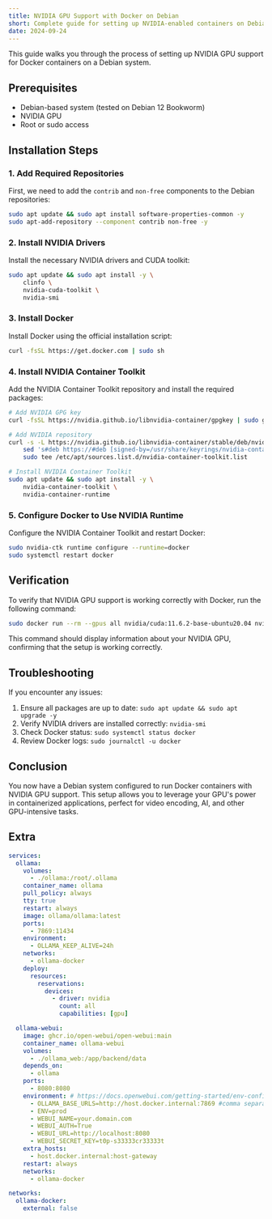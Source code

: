 ```yaml
---
title: NVIDIA GPU Support with Docker on Debian
short: Complete guide for setting up NVIDIA-enabled containers on Debian
date: 2024-09-24
---
```


This guide walks you through the process of setting up NVIDIA GPU support for Docker containers on a Debian system.

## Prerequisites

- Debian-based system (tested on Debian 12 Bookworm)
- NVIDIA GPU
- Root or sudo access

## Installation Steps

### 1. Add Required Repositories

First, we need to add the `contrib` and `non-free` components to the Debian repositories:

```bash
sudo apt update && sudo apt install software-properties-common -y
sudo apt-add-repository --component contrib non-free -y
```

### 2. Install NVIDIA Drivers

Install the necessary NVIDIA drivers and CUDA toolkit:

```bash
sudo apt update && sudo apt install -y \
    clinfo \
    nvidia-cuda-toolkit \
    nvidia-smi
```

### 3. Install Docker

Install Docker using the official installation script:

```bash
curl -fsSL https://get.docker.com | sudo sh
```

### 4. Install NVIDIA Container Toolkit

Add the NVIDIA Container Toolkit repository and install the required packages:

```bash
# Add NVIDIA GPG key
curl -fsSL https://nvidia.github.io/libnvidia-container/gpgkey | sudo gpg --dearmor -o /usr/share/keyrings/nvidia-container-toolkit-keyring.gpg

# Add NVIDIA repository
curl -s -L https://nvidia.github.io/libnvidia-container/stable/deb/nvidia-container-toolkit.list | \
    sed 's#deb https://#deb [signed-by=/usr/share/keyrings/nvidia-container-toolkit-keyring.gpg] https://#g' | \
    sudo tee /etc/apt/sources.list.d/nvidia-container-toolkit.list

# Install NVIDIA Container Toolkit
sudo apt update && sudo apt install -y \
    nvidia-container-toolkit \
    nvidia-container-runtime
```

### 5. Configure Docker to Use NVIDIA Runtime

Configure the NVIDIA Container Toolkit and restart Docker:

```bash
sudo nvidia-ctk runtime configure --runtime=docker
sudo systemctl restart docker
```

## Verification

To verify that NVIDIA GPU support is working correctly with Docker, run the following command:

```bash
sudo docker run --rm --gpus all nvidia/cuda:11.6.2-base-ubuntu20.04 nvidia-smi
```

This command should display information about your NVIDIA GPU, confirming that the setup is working correctly.

## Troubleshooting

If you encounter any issues:

1. Ensure all packages are up to date: `sudo apt update && sudo apt upgrade -y`
2. Verify NVIDIA drivers are installed correctly: `nvidia-smi`
3. Check Docker status: `sudo systemctl status docker`
4. Review Docker logs: `sudo journalctl -u docker`

## Conclusion

You now have a Debian system configured to run Docker containers with NVIDIA GPU support. This setup allows you to leverage your GPU's power in containerized applications, perfect for video encoding, AI, and other GPU-intensive tasks.

## Extra

```yaml
services:
  ollama:
    volumes:
      - ./ollama:/root/.ollama
    container_name: ollama
    pull_policy: always
    tty: true
    restart: always
    image: ollama/ollama:latest
    ports:
      - 7869:11434
    environment:
      - OLLAMA_KEEP_ALIVE=24h
    networks:
      - ollama-docker
    deploy:
      resources:
        reservations:
          devices:
            - driver: nvidia
              count: all
              capabilities: [gpu]

  ollama-webui:
    image: ghcr.io/open-webui/open-webui:main
    container_name: ollama-webui
    volumes:
      - ./ollama_web:/app/backend/data
    depends_on:
      - ollama
    ports:
      - 8080:8080
    environment: # https://docs.openwebui.com/getting-started/env-configuration#default_models
      - OLLAMA_BASE_URLS=http://host.docker.internal:7869 #comma separated ollama hosts
      - ENV=prod
      - WEBUI_NAME=your.domain.com
      - WEBUI_AUTH=True
      - WEBUI_URL=http://localhost:8080
      - WEBUI_SECRET_KEY=t0p-s33333cr33333t
    extra_hosts:
      - host.docker.internal:host-gateway
    restart: always
    networks:
      - ollama-docker

networks:
  ollama-docker:
    external: false
```
